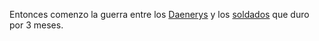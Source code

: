 Entonces comenzo la guerra entre los [Daenerys](../Tyrion/Daenerys/Daenerys.md) y los [soldados](../../soldados/) que duro por 3 meses.
